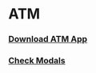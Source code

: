 # ATM

### [Download ATM App](https://raw.githubusercontent.com/rohitakki/ATM/blob/master/app-debug.apk)

### [Check Modals](https://github.com/rohitakki/ATM/tree/master/app/src/main/java/com/rohit/atm/model)
